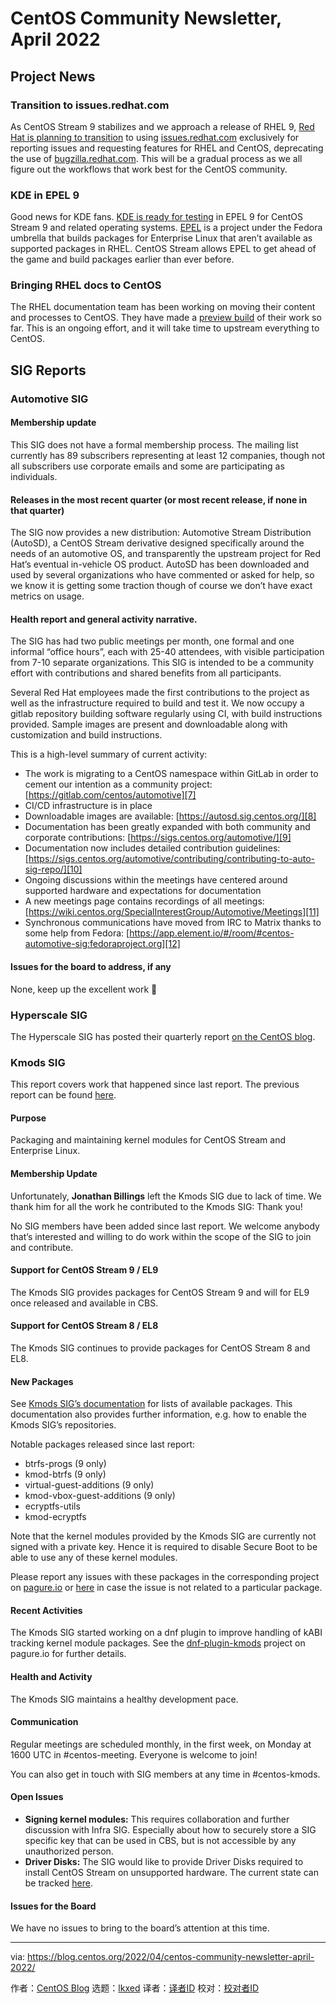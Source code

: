[#]: subject: "CentOS Community Newsletter, April 2022"
[#]: via: "https://blog.centos.org/2022/04/centos-community-newsletter-april-2022/"
[#]: author: "CentOS Blog https://blog.centos.org"
[#]: collector: "lkxed"
[#]: translator: "L-N1988"
[#]: reviewer: " "
[#]: publisher: " "
[#]: url: " "

CentOS Community Newsletter, April 2022
======

## Project News

### Transition to issues.redhat.com

As CentOS Stream 9 stabilizes and we approach a release of RHEL 9, [Red Hat is planning to transition][1] to using [issues.redhat.com][2] exclusively for reporting issues and requesting features for RHEL and CentOS, deprecating the use of [bugzilla.redhat.com][3]. This will be a gradual process as we all figure out the workflows that work best for the CentOS community.

### KDE in EPEL 9

Good news for KDE fans. [KDE is ready for testing][4] in EPEL 9 for CentOS Stream 9 and related operating systems. [EPEL][5] is a project under the Fedora umbrella that builds packages for Enterprise Linux that aren’t available as supported packages in RHEL. CentOS Stream allows EPEL to get ahead of the game and build packages earlier than ever before.

### Bringing RHEL docs to CentOS

The RHEL documentation team has been working on moving their content and processes to CentOS. They have made a [preview build][6] of their work so far. This is an ongoing effort, and it will take time to upstream everything to CentOS.

## SIG Reports

### Automotive SIG

#### Membership update

This SIG does not have a formal membership process. The mailing list currently has 89 subscribers representing at least 12 companies, though not all subscribers use corporate emails and some are participating as individuals.

#### Releases in the most recent quarter (or most recent release, if none in that quarter)

The SIG now provides a new distribution: Automotive Stream Distribution (AutoSD), a CentOS Stream derivative designed specifically around the needs of an automotive OS, and transparently the upstream project for Red Hat’s eventual in-vehicle OS product. AutoSD has been downloaded and used by several organizations who have commented or asked for help, so we know it is getting some traction though of course we don’t have exact metrics on usage.

#### Health report and general activity narrative.

The SIG has had two public meetings per month, one formal and one informal “office hours”, each with 25-40 attendees, with visible participation from 7-10 separate organizations. This SIG is intended to be a community effort with contributions and shared benefits from all participants.

Several Red Hat employees made the first contributions to the project as well as the infrastructure required to build and test it. We now occupy a gitlab repository building software regularly using CI, with build instructions provided. Sample images are present and downloadable along with customization and build instructions.

This is a high-level summary of current activity:

- The work is migrating to a CentOS namespace within GitLab in order to cement our intention as a community project: [https://gitlab.com/centos/automotive][7]
- CI/CD infrastructure is in place
- Downloadable images are available: [https://autosd.sig.centos.org/][8]
- Documentation has been greatly expanded with both community and corporate contributions: [https://sigs.centos.org/automotive/][9]
- Documentation now includes detailed contribution guidelines: [https://sigs.centos.org/automotive/contributing/contributing-to-auto-sig-repo/][10]
- Ongoing discussions within the meetings have centered around supported hardware and expectations for documentation
- A new meetings page contains recordings of all meetings: [https://wiki.centos.org/SpecialInterestGroup/Automotive/Meetings][11]
- Synchronous communications have moved from IRC to Matrix thanks to some help from Fedora: [https://app.element.io/#/room/#centos-automotive-sig:fedoraproject.org][12]

#### Issues for the board to address, if any

None, keep up the excellent work 🙂

### Hyperscale SIG

The Hyperscale SIG has posted their quarterly report [on the CentOS blog][13].

### Kmods SIG

This report covers work that happened since last report. The previous report can be found [here][14].

#### Purpose

Packaging and maintaining kernel modules for CentOS Stream and Enterprise Linux.

#### Membership Update

Unfortunately, **Jonathan Billings** left the Kmods SIG due to lack of time. We thank him for all the work he contributed to the Kmods SIG: Thank you!

No SIG members have been added since last report. We welcome anybody that’s interested and willing to do work within the scope of the SIG to join and contribute.

#### Support for CentOS Stream 9 / EL9

The Kmods SIG provides packages for CentOS Stream 9 and will for EL9 once released and available in CBS.

#### Support for CentOS Stream 8 / EL8

The Kmods SIG continues to provide packages for CentOS Stream 8 and EL8.

#### New Packages

See [Kmods SIG’s documentation][15] for lists of available packages. This documentation also provides further information, e.g. how to enable the Kmods SIG’s repositories.

Notable packages released since last report:

- btrfs-progs (9 only)
- kmod-btrfs (9 only)
- virtual-guest-additions (9 only)
- kmod-vbox-guest-additions (9 only)
- ecryptfs-utils
- kmod-ecryptfs

Note that the kernel modules provided by the Kmods SIG are currently not signed with a private key. Hence it is required to disable Secure Boot to be able to use any of these kernel modules.

Please report any issues with these packages in the corresponding project on [pagure.io][16] or [here][17] in case the issue is not related to a particular package.

#### Recent Activities

The Kmods SIG started working on a dnf plugin to improve handling of kABI tracking kernel module packages. See the [dnf-plugin-kmods][18] project on pagure.io for further details.

#### Health and Activity

The Kmods SIG maintains a healthy development pace.

#### Communication

Regular meetings are scheduled monthly, in the first week, on Monday at 1600 UTC in #centos-meeting. Everyone is welcome to join!

You can also get in touch with SIG members at any time in #centos-kmods.

#### Open Issues

- **Signing kernel modules:** This requires collaboration and further discussion with Infra SIG. Especially about how to securely store a SIG specific key that can be used in CBS, but is not accessible by any unauthorized person.
- **Driver Disks:** The SIG would like to provide Driver Disks required to install CentOS Stream on unsupported hardware. The current state can be tracked [here][19].

#### Issues for the Board

We have no issues to bring to the board’s attention at this time.

--------------------------------------------------------------------------------

via: https://blog.centos.org/2022/04/centos-community-newsletter-april-2022/

作者：[CentOS Blog][a]
选题：[lkxed][b]
译者：[译者ID](https://github.com/译者ID)
校对：[校对者ID](https://github.com/校对者ID)

[a]: https://blog.centos.org
[b]: https://github.com/lkxed
[1]: https://lists.centos.org/pipermail/centos-devel/2022-March/120269.html
[2]: https://issues.redhat.com/
[3]: https://bugzilla.redhat.com/
[4]: https://lists.centos.org/pipermail/centos-devel/2022-March/120283.html
[5]: https://docs.fedoraproject.org/en-US/epel/
[6]: https://lists.centos.org/pipermail/centos-docs/2022-March/026867.html
[7]: https://gitlab.com/centos/automotive
[8]: https://autosd.sig.centos.org/
[9]: https://sigs.centos.org/automotive/
[10]: https://sigs.centos.org/automotive/contributing/contributing-to-auto-sig-repo/
[11]: https://wiki.centos.org/SpecialInterestGroup/Automotive/Meetings
[12]: https://app.element.io/#/room/#centos-automotive-sig:fedoraproject.org
[13]: https://blog.centos.org/2022/04/centos-hyperscale-sig-quarterly-report-for-2022q1/
[14]: https://blog.centos.org/2022/01/centos-community-newsletter-january-2022/
[15]: https://sigs.centos.org/kmods/
[16]: https://pagure.io/projects/centos-sig-kmods/%2A
[17]: https://pagure.io/centos-sig-kmods/sig/issues
[18]: https://pagure.io/centos-sig-kmods/dnf-plugin-kmods
[19]: https://pagure.io/centos-infra/issue/418
